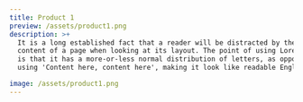 ```yaml
---
title: Product 1
preview: /assets/product1.png
description: >+
  It is a long established fact that a reader will be distracted by the readable
  content of a page when looking at its layout. The point of using Lorem Ipsum
  is that it has a more-or-less normal distribution of letters, as opposed to
  using 'Content here, content here', making it look like readable English. 

image: /assets/product1.png
---
```


